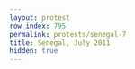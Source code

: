 ```yaml
---
layout: protest
row_index: 795
permalink: protests/senegal-7
title: Senegal, July 2011
hidden: true
---
```

